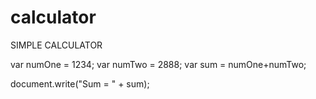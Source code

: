 # calculator
SIMPLE CALCULATOR
<!doctype html>
<html>
<head>
  
<title>Add Two Numbers</title>
<body>

</body
<script>

  var numOne = 1234;
  var numTwo = 2888;
  var sum = numOne+numTwo;
  
  document.write("Sum = " + sum);
  
</script>
</head>
<body>

</body>
</html>

